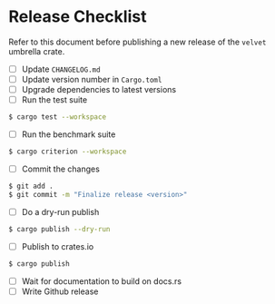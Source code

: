 # Release Checklist

Refer to this document before publishing a new release of the `velvet` umbrella crate.

- [ ] Update `CHANGELOG.md`
- [ ] Update version number in `Cargo.toml`
- [ ] Upgrade dependencies to latest versions
- [ ] Run the test suite
```bash
$ cargo test --workspace
```
- [ ] Run the benchmark suite
```bash
$ cargo criterion --workspace
```
- [ ] Commit the changes
```bash
$ git add .
$ git commit -m "Finalize release <version>"
```
- [ ] Do a dry-run publish
```bash
$ cargo publish --dry-run
```
- [ ] Publish to crates.io
```bash
$ cargo publish
```
- [ ] Wait for documentation to build on docs.rs
- [ ] Write Github release
